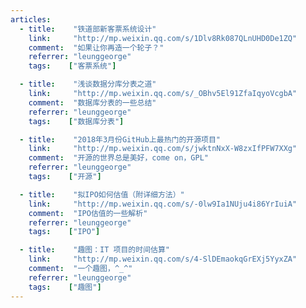 ```yaml
---
articles:
  - title:    "铁道部新客票系统设计"  
    link:     "http://mp.weixin.qq.com/s/1Dlv8Rk087QLnUHD0De1ZQ"  
    comment:  "如果让你再造一个轮子？"  
    referrer: "leunggeorge"  
    tags:    ["客票系统"]  

  - title:    "浅谈数据分库分表之道"  
    link:     "http://mp.weixin.qq.com/s/_OBhv5El91ZfaIqyoVcgbA"  
    comment:  "数据库分表的一些总结"  
    referrer: "leunggeorge"  
    tags:    ["数据库分表"]  

  - title:    "2018年3月份GitHub上最热门的开源项目"  
    link:     "http://mp.weixin.qq.com/s/jwktnNxX-W8zxIfPFW7XXg"  
    comment:  "开源的世界总是美好，come on，GPL"  
    referrer: "leunggeorge"  
    tags:    ["开源"]  

  - title:    "拟IPO如何估值（附详细方法）"  
    link:     "http://mp.weixin.qq.com/s/-0lw9Ia1NUju4i86YrIuiA"  
    comment:  "IPO估值的一些解析"  
    referrer: "leunggeorge"  
    tags:    ["IPO"]  

  - title:    "趣图：IT 项目的时间估算"  
    link:     "http://mp.weixin.qq.com/s/4-SlDEmaokqGrEXj5YyxZA"  
    comment:  "一个趣图，^_^"  
    referrer: "leunggeorge"  
    tags:    ["趣图"]  
---
```

